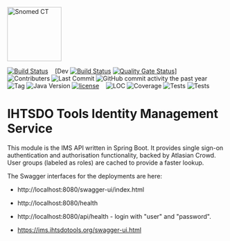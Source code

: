 [<img alt="Snomed CT" style="height:125px;" src="https://static.wixstatic.com/media/49d95c_f232b9c10b72410b802fbbd35b357698~mv2.png"/>](https://www.snomed.org/)

[![Build Status](https://jenkins.ihtsdotools.org/view/all/job/jobs/job/identity-management-service/job/master/badge/icon)](https://jenkins.ihtsdotools.org/view/all/job/jobs/job/identity-management-service/job/master/)
&nbsp;&nbsp;
[Dev [![Build Status](https://jenkins.ihtsdotools.org/view/all/job/jobs/job/identity-management-service/job/develop/badge/icon)](https://jenkins.ihtsdotools.org/view/all/job/jobs/job/identity-management-service/job/develop/)
[![Quality Gate Status](https://sonarqube.ihtsdotools.org/api/project_badges/measure?project=org.ihtsdo.otf.common%3Aotf-common-parent&metric=alert_status&token=sqb_7dfed5b311d026dedfc39a2a494f207139d2f3bb)](https://sonarqube.ihtsdotools.org/dashboard?id=org.ihtsdo.otf.common%3Aotf-common-parent)]
&nbsp;&nbsp;
![Contributers](https://img.shields.io/github/contributors/IHTSDO/identity-management-service)
![Last Commit](https://img.shields.io/github/last-commit/ihtsdo/identity-management-service)
![GitHub commit activity the past year](https://img.shields.io/github/commit-activity/m/ihtsdo/identity-management-service)
&nbsp;&nbsp;
![Tag](https://img.shields.io/github/v/tag/IHTSDO/identity-management-service)
![Java Version](https://img.shields.io/badge/Java_Version-17-green)
[![license](https://img.shields.io/badge/License-Apache%202.0-blue.svg)](LICENSE.md)
&nbsp;&nbsp;
![LOC](https://jenkins.ihtsdotools.org/buildStatus/icon?job=identity-management-service&status=lineOfCode&subject=line%20of%20code&color=blue)
![Coverage](https://jenkins.ihtsdotools.org/buildStatus/icon?job=identity-management-service&subject=Coverage)
![Tests](https://jenkins.ihtsdotools.org/buildStatus/icon?job=identity-management-service&status=numberOfTest&subject=Tests&color=brightgreen)
![Tests](https://jenkins.ihtsdotools.org/buildStatus/icon?job=identity-management-service&subject=Coverage&status=instructionCoverage)

# IHTSDO Tools Identity Management Service

This module is the IMS API written in Spring Boot. It provides single sign-on authentication and authorisation functionality, backed by Atlasian Crowd. User groups (labeled as roles) are cached to provide a faster lookup.

The Swagger interfaces for the deployments are here:

* http://localhost:8080/swagger-ui/index.html

* http://localhost:8080/health
* http://localhost:8080/api/health - login with "user" and "password".

* https://ims.ihtsdotools.org/swagger-ui.html
